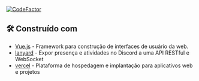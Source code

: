 [![CodeFactor](https://www.codefactor.io/repository/github/thalysmarciobn/thalysmarciobn-portfolio/badge/main)](https://www.codefactor.io/repository/github/thalysmarciobn/thalysmarciobn-portfolio/overview/main)

## 🛠️ Construído com

* [Vue.js](https://vuejs.org) - Framework para construção de interfaces de usuário da web.
* [lanyard](https://github.com/Phineas/lanyard) - Expor presença e atividades no Discord a uma API RESTful e WebSocket
* [vercel](https://vercel.com/dashboard) -  Plataforma de hospedagem e implantação para aplicativos web e projetos

